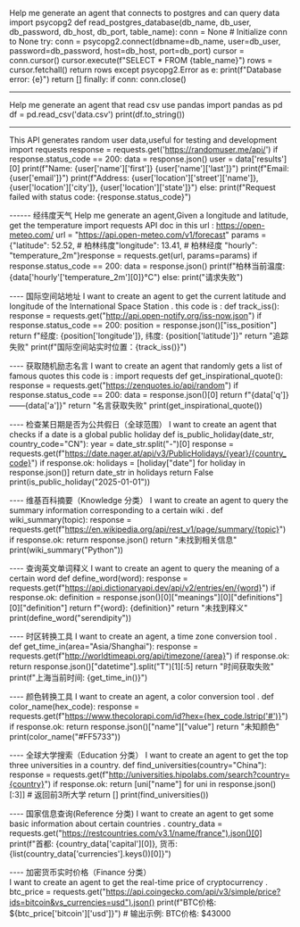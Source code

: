 Help me generate an agent that connects to postgres and can query data  import psycopg2  def read_postgres_database(db_name, db_user, db_password, db_host, db_port, table_name): conn = None  # Initialize conn to None  try: conn = psycopg2.connect(dbname=db_name, user=db_user, password=db_password, host=db_host, port=db_port) cursor = conn.cursor() cursor.execute(f"SELECT * FROM {table_name}") rows = cursor.fetchall() return rows  except psycopg2.Error as e: print(f"Database error: {e}") return [] finally: if conn: conn.close()





-------
Help me generate an agent that read csv use pandas  import pandas as pd  df = pd.read_csv('data.csv') print(df.to_string())




----

This API generates random user data,useful for testing and development import requests response = requests.get('https://randomuser.me/api/') if response.status_code == 200: data = response.json() user = data['results'][0] print(f"Name: {user['name']['first']} {user['name']['last']}") print(f"Email: {user['email']}") print(f"Address: {user['location']['street']['name']}, {user['location']['city']}, {user['location']['state']}") else: print(f"Request failed with status code: {response.status_code}")


------ 经纬度天气
Help me generate an agent,Given a longitude and latitude, get the temperature import requests   API doc in this url : https://open-meteo.com/ url = "https://api.open-meteo.com/v1/forecast" params = {"latitude": 52.52,  # 柏林纬度"longitude": 13.41, # 柏林经度 "hourly": "temperature_2m"}response = requests.get(url, params=params) if response.status_code == 200: data = response.json() print(f"柏林当前温度: {data['hourly'['temperature_2m'][0]}°C") else: print("请求失败")


---- 国际空间站地址
I want to create an agent to get the current latitude and longitude of the International Space Station . this code is : def track_iss(): response = requests.get("http://api.open-notify.org/iss-now.json") if response.status_code == 200: position = response.json()["iss_position"] return f"经度: {position['longitude']}, 纬度: {position['latitude']}" return "追踪失败" print(f"国际空间站实时位置：{track_iss()}")

---- 获取随机励志名言
I want to create an agent that randomly gets a list of famous quotes this code is : import requests def get_inspirational_quote(): response = requests.get("https://zenquotes.io/api/random") if response.status_code == 200: data = response.json()[0] return f"{data['q']} ——{data['a']}" return "名言获取失败" print(get_inspirational_quote())

---- 检查某日期是否为公共假日（全球范围） 
I want to create an agent that checks if a date is a global public holiday def is_public_holiday(date_str, country_code="CN"): year = date_str.split("-")[0] response = requests.get(f"https://date.nager.at/api/v3/PublicHolidays/{year}/{country_code}") if response.ok: holidays = [holiday["date"] for holiday in response.json()] return date_str in holidays  return False  print(is_public_holiday("2025-01-01"))

---- 维基百科摘要（Knowledge 分类）
I want to create an agent to query the summary information corresponding to a certain wiki . def wiki_summary(topic): response = requests.get(f"https://en.wikipedia.org/api/rest_v1/page/summary/{topic}") if response.ok: return response.json() return "未找到相关信息" print(wiki_summary("Python"))

---- 查询英文单词释义
I want to create an agent to query the meaning of a certain word def define_word(word): response = requests.get(f"https://api.dictionaryapi.dev/api/v2/entries/en/{word}") if response.ok: definition = response.json()[0]["meanings"][0]["definitions"][0]["definition"] return f"{word}: {definition}" return "未找到释义" print(define_word("serendipity"))

---- 时区转换工具
I want to create an agent, a time zone conversion tool . def get_time_in(area="Asia/Shanghai"): response = requests.get(f"http://worldtimeapi.org/api/timezone/{area}") if response.ok: return response.json()["datetime"].split("T")[1][:5] return "时间获取失败" print(f"上海当前时间: {get_time_in()}")

---- 颜色转换工具
I want to create an agent, a color conversion tool . def color_name(hex_code): response = requests.get(f"https://www.thecolorapi.com/id?hex={hex_code.lstrip('#')}") if response.ok: return response.json()["name"]["value"] return "未知颜色" print(color_name("#FF5733"))

---- 全球大学搜索（Education 分类）
I want to create an agent to get the top three universities in a country. def find_universities(country="China"): response = requests.get(f"http://universities.hipolabs.com/search?country={country}") if response.ok: return [uni["name"] for uni in response.json()[:3]]  # 返回前3所大学  return [] print(find_universities())

---- 国家信息查询(Reference 分类)
I want to create an agent to get some basic information about certain countries . country_data = requests.get("https://restcountries.com/v3.1/name/france").json()[0] print(f"首都: {country_data['capital'][0]}, 货币: {list(country_data['currencies'].keys())[0]}")

---- 加密货币实时价格（Finance 分类）  
I want to create an agent to get the real-time price of cryptocurrency . btc_price = requests.get("https://api.coingecko.com/api/v3/simple/price?ids=bitcoin&vs_currencies=usd").json() print(f"BTC价格: ${btc_price['bitcoin']['usd']}") # 输出示例: BTC价格: $43000